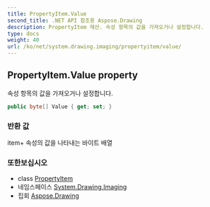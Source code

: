 ```yaml
---
title: PropertyItem.Value
second_title: .NET API 참조용 Aspose.Drawing
description: PropertyItem 재산. 속성 항목의 값을 가져오거나 설정합니다.
type: docs
weight: 40
url: /ko/net/system.drawing.imaging/propertyitem/value/
---
```

## PropertyItem.Value property

속성 항목의 값을 가져오거나 설정합니다.

```csharp
public byte[] Value { get; set; }
```

### 반환 값

item+ 속성의 값을 나타내는 바이트 배열

### 또한보십시오

* class [PropertyItem](../)
* 네임스페이스 [System.Drawing.Imaging](../../propertyitem/)
* 집회 [Aspose.Drawing](../../../)


